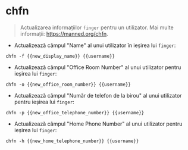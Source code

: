 # chfn

> Actualizarea informațiilor `finger` pentru un utilizator.
> Mai multe informații: <https://manned.org/chfn>.

- Actualizează câmpul "Name" al unui utilizator în ieșirea lui `finger`:

`chfn -f {{new_display_name}} {{username}}`

- Actualizează câmpul "Office Room Number" al unui utilizator pentru ieșirea lui `finger`:

`chfn -o {{new_office_room_number}} {{username}}`

- Actualizează câmpul "Număr de telefon de la birou" al unui utilizator pentru ieșirea lui `finger`:

`chfn -p {{new_office_telephone_number}} {{username}}`

- Actualizează câmpul "Home Phone Number" al unui utilizator pentru ieșirea lui `finger`:

`chfn -h {{new_home_telephone_number}} {{username}}`
